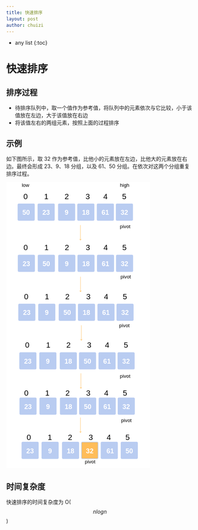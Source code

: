 ```yaml
---
title: 快速排序
layout: post
author: chuizi
---
```


* any list
{:toc}

# 快速排序

## 排序过程

* 待排序队列中，取一个值作为参考值，将队列中的元素依次与它比较，小于该值放在左边，大于该值放在右边
* 将该值左右的两组元素，按照上面的过程排序

## 示例

如下图所示，取 32 作为参考值，比他小的元素放在左边，比他大的元素放在右边。最终会形成 23、9、18 分组，以及 61、50 分组。在依次对这两个分组重复排序过程。

![快速排序](/assets/image/20190911PX/快速排序01.png)  

## 时间复杂度

快速排序的时间复杂度为 O($$nlogn$$)